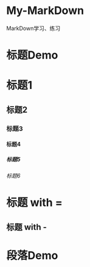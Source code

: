 # My-MarkDown
MarkDown学习、练习

# 标题Demo

# 标题1
## 标题2
### 标题3
#### 标题4
##### 标题5
###### 标题6

标题 with =
=

标题 with -
-

# 段落Demo

# 
